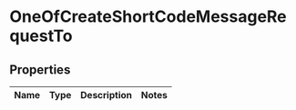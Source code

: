 # OneOfCreateShortCodeMessageRequestTo

## Properties
Name | Type | Description | Notes
------------ | ------------- | ------------- | -------------
